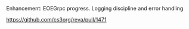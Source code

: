 Enhancement: EOEGrpc progress. Logging discipline and error handling

https://github.com/cs3org/reva/pull/1471

